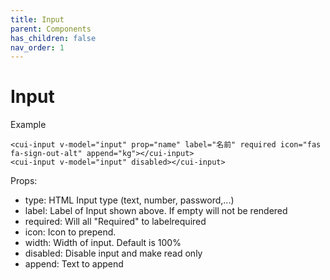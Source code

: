 ```yaml
---
title: Input
parent: Components
has_children: false
nav_order: 1
---
```


# Input

Example
```
<cui-input v-model="input" prop="name" label="名前" required icon="fas fa-sign-out-alt" append="kg"></cui-input>
<cui-input v-model="input" disabled></cui-input>

```
Props:

- type: HTML Input type (text, number, password,...)
- label: Label of Input shown above. If empty will not be rendered
- required: Will all "Required" to labelrequired
- icon: Icon to prepend. 
- width: Width of input. Default is 100%
- disabled: Disable input and make read only
- append: Text to append
